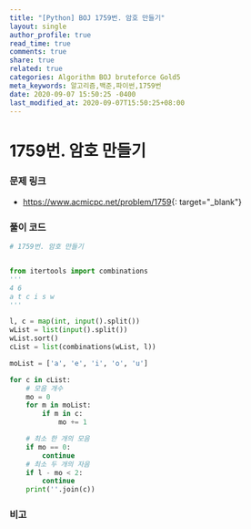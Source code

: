 ```yaml
---
title: "[Python] BOJ 1759번. 암호 만들기"
layout: single
author_profile: true
read_time: true
comments: true
share: true
related: true
categories: Algorithm BOJ bruteforce Gold5
meta_keywords: 알고리즘,백준,파이썬,1759번
date: 2020-09-07 15:50:25 -0400
last_modified_at: 2020-09-07T15:50:25+08:00
---
```


# 1759번. 암호 만들기

### 문제 링크
- <https://www.acmicpc.net/problem/1759>{: target="\_blank"}

### 풀이 코드

```python
# 1759번. 암호 만들기


from itertools import combinations
'''
4 6
a t c i s w
'''

l, c = map(int, input().split())
wList = list(input().split())
wList.sort()
cList = list(combinations(wList, l))

moList = ['a', 'e', 'i', 'o', 'u']

for c in cList:
    # 모음 개수
    mo = 0
    for m in moList:
        if m in c:
            mo += 1

    # 최소 한 개의 모음
    if mo == 0:
        continue
    # 최소 두 개의 자음
    if l - mo < 2:
        continue
    print(''.join(c))
```

### 비고